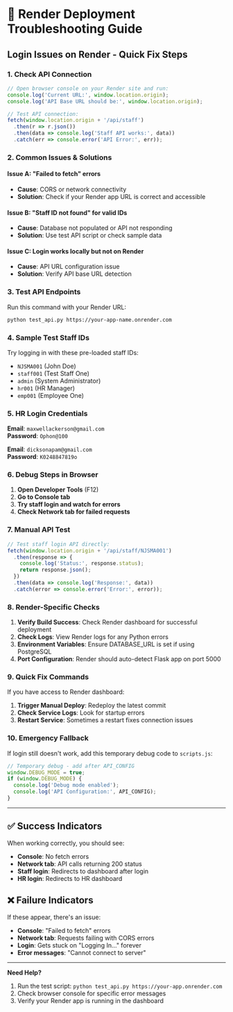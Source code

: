 # 🚀 Render Deployment Troubleshooting Guide

## Login Issues on Render - Quick Fix Steps

### 1. **Check API Connection**
```javascript
// Open browser console on your Render site and run:
console.log('Current URL:', window.location.origin);
console.log('API Base URL should be:', window.location.origin);

// Test API connection:
fetch(window.location.origin + '/api/staff')
  .then(r => r.json())
  .then(data => console.log('Staff API works:', data))
  .catch(err => console.error('API Error:', err));
```

### 2. **Common Issues & Solutions**

#### **Issue A: "Failed to fetch" errors**
- **Cause**: CORS or network connectivity
- **Solution**: Check if your Render app URL is correct and accessible

#### **Issue B: "Staff ID not found" for valid IDs**
- **Cause**: Database not populated or API not responding
- **Solution**: Use test API script or check sample data

#### **Issue C: Login works locally but not on Render**
- **Cause**: API URL configuration issue
- **Solution**: Verify API base URL detection

### 3. **Test API Endpoints**

Run this command with your Render URL:
```bash
python test_api.py https://your-app-name.onrender.com
```

### 4. **Sample Test Staff IDs**
Try logging in with these pre-loaded staff IDs:
- `NJSMA001` (John Doe)
- `staff001` (Test Staff One)
- `admin` (System Administrator)
- `hr001` (HR Manager)
- `emp001` (Employee One)

### 5. **HR Login Credentials**
**Email**: `maxwellackerson@gmail.com`  
**Password**: `Ophon@100`

**Email**: `dicksonapam@gmail.com`  
**Password**: `K0248847819o`

### 6. **Debug Steps in Browser**

1. **Open Developer Tools** (F12)
2. **Go to Console tab**
3. **Try staff login and watch for errors**
4. **Check Network tab for failed requests**

### 7. **Manual API Test**
```javascript
// Test staff login API directly:
fetch(window.location.origin + '/api/staff/NJSMA001')
  .then(response => {
    console.log('Status:', response.status);
    return response.json();
  })
  .then(data => console.log('Response:', data))
  .catch(error => console.error('Error:', error));
```

### 8. **Render-Specific Checks**

1. **Verify Build Success**: Check Render dashboard for successful deployment
2. **Check Logs**: View Render logs for any Python errors
3. **Environment Variables**: Ensure DATABASE_URL is set if using PostgreSQL
4. **Port Configuration**: Render should auto-detect Flask app on port 5000

### 9. **Quick Fix Commands**

If you have access to Render dashboard:
1. **Trigger Manual Deploy**: Redeploy the latest commit
2. **Check Service Logs**: Look for startup errors
3. **Restart Service**: Sometimes a restart fixes connection issues

### 10. **Emergency Fallback**

If login still doesn't work, add this temporary debug code to `scripts.js`:

```javascript
// Temporary debug - add after API_CONFIG
window.DEBUG_MODE = true;
if (window.DEBUG_MODE) {
  console.log('Debug mode enabled');
  console.log('API Configuration:', API_CONFIG);
}
```

---

## ✅ Success Indicators

When working correctly, you should see:
- **Console**: No fetch errors
- **Network tab**: API calls returning 200 status
- **Staff login**: Redirects to dashboard after login
- **HR login**: Redirects to HR dashboard

## ❌ Failure Indicators

If these appear, there's an issue:
- **Console**: "Failed to fetch" errors
- **Network tab**: Requests failing with CORS errors
- **Login**: Gets stuck on "Logging In..." forever
- **Error messages**: "Cannot connect to server"

---

**Need Help?** 
1. Run the test script: `python test_api.py https://your-app.onrender.com`
2. Check browser console for specific error messages
3. Verify your Render app is running in the dashboard